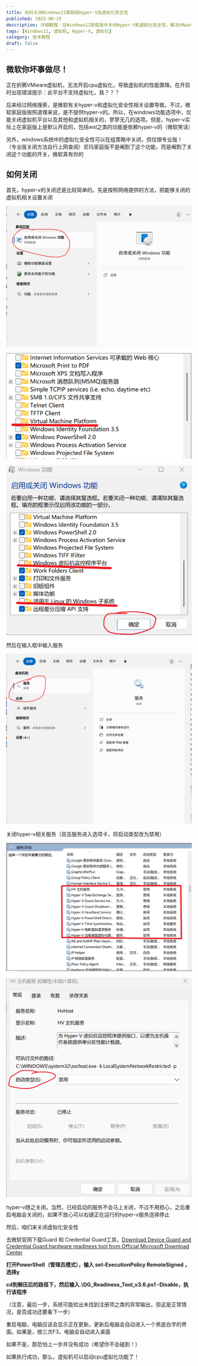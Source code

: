 ```yaml
---
title: 如何关闭Windows11家庭版Hyper-V及虚拟化安全性
published: 2025-06-25
description: 详细教程：在Windows11家庭版中关闭Hyper-V和虚拟化安全性，解决VMware虚拟机无法启用CPU虚拟化的问题。
tags: [Windows11, 虚拟机, Hyper-V, 虚拟化]
category: 技术教程
draft: false
---
```


## 微软你坏事做尽！

正在折腾VMware虚拟机，无法开启cpu虚拟化，导致虚拟机的性能骤降。在开启时出现错误提示：此平台不支持虚拟化，我？？？

后来经过网络搜索，是微软有关hyper-v和虚拟化安全性相关设置导致。不过，微软家庭版按照道理来说，是不提供hyper-v的。所以，在windows功能选项中，仅能关闭虚拟机平台以及其他和虚拟机相关的，寥寥无几的选项。但是，hyper-v实际上在家庭版上是默认开启的，包括wsl之类的功能是依赖hyper-v的（微软笑话）

另外，windows系统中的虚拟化安全性可以在组策略中关闭，但仅限专业版！（专业版关闭方法自行上网查阅）尼玛家庭版不是阉割了这个功能，而是阉割了关闭这个功能的开关，微软真有你的

## 如何关闭

首先，hyper-v的关闭还是比较简单的。先是按照网络提供的方法，把能够关闭的虚拟机相关设置关闭

![d9c32f8b-87c4-4315-8f8e-4794dad8b14a](./如何关闭windows11家庭版虚拟化安全性/d9c32f8b-87c4-4315-8f8e-4794dad8b14a.png)

![b45741d8-ef18-42c3-9856-211e9cc2ab7f](./如何关闭windows11家庭版虚拟化安全性/b45741d8-ef18-42c3-9856-211e9cc2ab7f.png)



![e654c5c0-0322-4545-9935-6ad0dcd4ab9f](./如何关闭windows11家庭版虚拟化安全性/e654c5c0-0322-4545-9935-6ad0dcd4ab9f.png)

然后在输入框中输入服务

![2e89c454-cce8-4123-8234-7771b3d0658a](./如何关闭windows11家庭版虚拟化安全性/2e89c454-cce8-4123-8234-7771b3d0658a.png)

关闭hyper-v相关服务（双击服务进入选项卡，将启动类型改为禁用）

![bc5344f2-5be1-4641-883e-ff3a08b14598](./如何关闭windows11家庭版虚拟化安全性/bc5344f2-5be1-4641-883e-ff3a08b14598.png)

![2988c12a-094e-4b94-9b59-4383a2cd61c0](./如何关闭windows11家庭版虚拟化安全性/2988c12a-094e-4b94-9b59-4383a2cd61c0.png)

hyper-v随之关闭。当然，已经启动的服务不会马上关闭，不过不用担心，之后重启电脑会关闭的，如果不放心可以右键正在运行的hyper-v服务选择停止

然后，咱们来关闭虚拟化安全性

去微软官网下载Guard 和 Credential Guard工具，[Download Device Guard and Credential Guard hardware readiness tool from Official Microsoft Download Center](https://www.microsoft.com/en-us/download/details.aspx?id=53337)  

**打开PowerShell（管理员模式），输入 set-ExecutionPolicy RemoteSigned ，选择y**  

**cd到解压后的路径下，然后输入.\DG_Readiness_Tool_v3.6.ps1 -Disable，执行该程序**

（注意，最后一步，系统可能给出未找到注册项之类的异常输出，但这是正常情况，是否成功还要看下一步）

重启电脑，电脑应该会显示正在更新。更新后电脑会自动进入一个黑底白字的界面。如果是，按三次F3，电脑会自动进入桌面

如果不是，那恐怕上一步并没有成功（希望你不会碰到！）



如果执行成功，那么，虚拟机可以启动cpu虚拟化功能了！
















